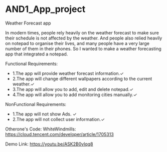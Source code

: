 # AND1_App_project

Weather Forecast app

In modern times, people rely heavily on the weather forecast to make sure their schedule is not affected by the weather. And people also relied heavily on notepad to organise their lives, and many people have a very large number of them in their phones. So I wanted to make a weather forecasting app that integrated a notepad.

Functional Requirements:

* 1.The app will provide weather forecast information.✓
* 2.The app will change different wallpapers according to the current weather.✓
* 3.The app will allow you to add, edit and delete notepad.✓
* 4.The app will allow you to add monitoring cities manually.✓

NonFunctional Requirements:

* 1.The app will not show Ads. ✓
* 2.The app will not collect user information.✓


Otherone's Code:
WhiteWindmills: https://cloud.tencent.com/developer/article/1705313

Demo Link: https://youtu.be/ASK2B0vlqq8
